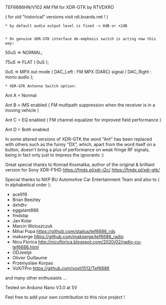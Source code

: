   TEF6686HN/V102 AM FM for XDR-GTK
  by RTVDXRO

  ( for old "historical" versions visit rdi.boards.net ! )

    * by default audio output level is fixed -> 0dB or +2dB
    

    * On genuine XDR-GTK interface de-emphasis switch is acting now this way:

  50uS => NORMAL;

  75uS => FLAT ( 0uS );

  0uS  => MPX out mode ( DAC_Left : FM MPX (DARC) signal / DAC_Right : mono audio );


    * XDR-GTK Antenna Switch option:

  Ant A = Normal

  Ant B = iMS enabled ( FM multipath suppression when the receiver is in a moving vehicle )

  Ant C = EQ enabled ( FM channel equalizer for improved field performance )

  Ant D = Both enabled

  In some altered versions of XDR-GTK the word "Ant" has been replaced with others such as the funny "DX", which, apart from the word itself on a button,
  doesn't bring a plus of performance on weak fringe RF signals, being in fact only just to impress the ignorants :)

  Great special thanks to Konrad Kosmatka, author of the original & brilliant version for Sony XDR-F1HD
  https://fmdx.pl/xdr-i2c/
  https://fmdx.pl/xdr-gtk/

  Special thanks to NXP BU Automotive Car Entertainment Team
  and also to ( in alphabetical order ):
  - ace919
  - Brian Beezley
  - dxhdtv
  - eggplant886
  - fmdxbp
  - Jan Kolar
  - Marcin Woloszczuk
  - Mihai Popa          https://github.com/stailus/tef6686_rds
  - makserge            https://github.com/makserge/tef6686_radio
  - Nicu Florica        http://nicuflorica.blogspot.com/2020/02/radio-cu-tef6686.html
  - ODJeetje
  - Olivier Guillaume
  - Przemyslaw Korpas
  - VoXiTPro            https://github.com/voxit1512/Tef6686

  and many other enthusiasts ...

  Tested on Arduino Nano V3.0 at 5V

  Feel free to add your own contribution to this nice project !

